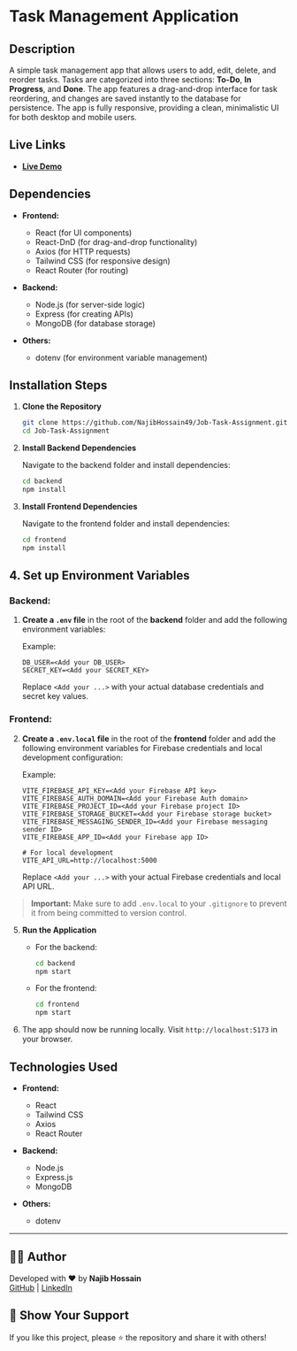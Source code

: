 # Task Management Application

## Description

A simple task management app that allows users to add, edit, delete, and reorder tasks. Tasks are categorized into three sections: **To-Do**, **In Progress**, and **Done**. The app features a drag-and-drop interface for task reordering, and changes are saved instantly to the database for persistence. The app is fully responsive, providing a clean, minimalistic UI for both desktop and mobile users.

## Live Links

- **[Live Demo](https://task-management-application-49.web.app)**


## Dependencies

- **Frontend:**
  - React (for UI components)
  - React-DnD (for drag-and-drop functionality)
  - Axios (for HTTP requests)
  - Tailwind CSS (for responsive design)
  - React Router (for routing)
  
- **Backend:**
  - Node.js (for server-side logic)
  - Express (for creating APIs)
  - MongoDB (for database storage)
  
- **Others:**
  - dotenv (for environment variable management)

## Installation Steps

1. **Clone the Repository**

   ```bash
   git clone https://github.com/NajibHossain49/Job-Task-Assignment.git
   cd Job-Task-Assignment
   ```

2. **Install Backend Dependencies**

   Navigate to the backend folder and install dependencies:
   
   ```bash
   cd backend
   npm install
   ```

3. **Install Frontend Dependencies**

   Navigate to the frontend folder and install dependencies:
   
   ```bash
   cd frontend
   npm install
   ```

## 4. **Set up Environment Variables**

### Backend:

1. **Create a `.env` file** in the root of the **backend** folder and add the following environment variables:

   Example:
   ```env
   DB_USER=<Add your DB_USER>
   SECRET_KEY=<Add your SECRET_KEY>
   ```
   

   Replace `<Add your ...>` with your actual database credentials and secret key values.

### Frontend:

2. **Create a `.env.local` file** in the root of the **frontend** folder and add the following environment variables for Firebase credentials and local development configuration:

   Example:
   ```env
   VITE_FIREBASE_API_KEY=<Add your Firebase API key>
   VITE_FIREBASE_AUTH_DOMAIN=<Add your Firebase Auth domain>
   VITE_FIREBASE_PROJECT_ID=<Add your Firebase project ID>
   VITE_FIREBASE_STORAGE_BUCKET=<Add your Firebase storage bucket>
   VITE_FIREBASE_MESSAGING_SENDER_ID=<Add your Firebase messaging sender ID>
   VITE_FIREBASE_APP_ID=<Add your Firebase app ID>

   # For local development
   VITE_API_URL=http://localhost:5000
   ```

   Replace `<Add your ...>` with your actual Firebase credentials and local API URL.

> **Important:** Make sure to add `.env.local` to your `.gitignore` to prevent it from being committed to version control.

5. **Run the Application**

   - For the backend:
     ```bash
     cd backend
     npm start
     ```

   - For the frontend:
     ```bash
     cd frontend
     npm start
     ```

6. The app should now be running locally. Visit `http://localhost:5173` in your browser.

## Technologies Used

- **Frontend:**
  - React
  - Tailwind CSS
  - Axios
  - React Router
  

- **Backend:**
  - Node.js
  - Express.js
  - MongoDB
  

- **Others:**
  - dotenv

---

## 🧑‍💻 Author

Developed with ❤️ by **Najib Hossain**  
[GitHub](https://github.com/NajibHossain49) | [LinkedIn](https://www.linkedin.com/in/md-najib-hossain)

## 🌟 Show Your Support

If you like this project, please ⭐ the repository and share it with others!
